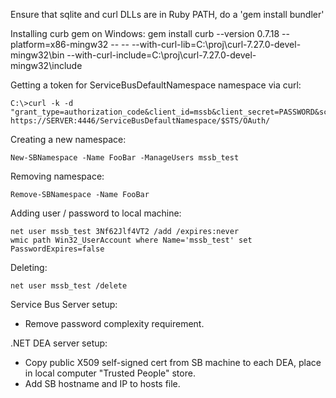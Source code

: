 Ensure that sqlite and curl DLLs are in Ruby PATH, do a 'gem install bundler'

Installing curb gem on Windows:
    gem install curb --version 0.7.18 --platform=x86-mingw32 -- -- --with-curl-lib=C:\proj\curl-7.27.0-devel-mingw32\bin --with-curl-include=C:\proj\curl-7.27.0-devel-mingw32\include

Getting a token for ServiceBusDefaultNamespace namespace via curl:

    C:\>curl -k -d "grant_type=authorization_code&client_id=mssb&client_secret=PASSWORD&scope=https%3a%2f%2fSERVER%3a4446%2fServiceBusDefaultNamespace%2f" https://SERVER:4446/ServiceBusDefaultNamespace/$STS/OAuth/

Creating a new namespace:

    New-SBNamespace -Name FooBar -ManageUsers mssb_test

Removing namespace:

    Remove-SBNamespace -Name FooBar

Adding user / password to local machine:

    net user mssb_test 3Nf62Jlf4VT2 /add /expires:never
    wmic path Win32_UserAccount where Name='mssb_test' set PasswordExpires=false

Deleting:

    net user mssb_test /delete

Service Bus Server setup:

* Remove password complexity requirement.

.NET DEA server setup:

* Copy public X509 self-signed cert from SB machine to each DEA, place in local computer "Trusted People" store.
* Add SB hostname and IP to hosts file.
